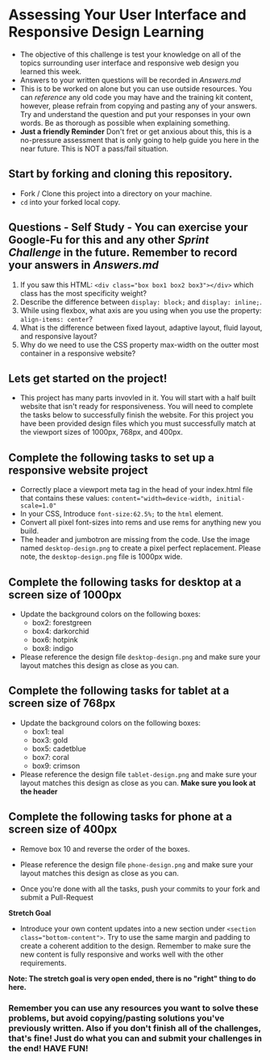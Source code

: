 # Assessing Your User Interface and Responsive Design Learning

* The objective of this challenge is test your knowledge on all of the topics surrounding user interface and responsive web design you learned this week.
* Answers to your written questions will be recorded in _Answers.md_
* This is to be worked on alone but you can use outside resources. You can _reference_ any old code you may have and the training kit content, however, please refrain from copying and pasting any of your answers. Try and understand the question and put your responses in your own words. Be as thorough as possible when explaining something.
* **Just a friendly Reminder** Don't fret or get anxious about this, this is a no-pressure assessment that is only going to help guide you here in the near future. This is NOT a pass/fail situation.

## Start by forking and cloning this repository.

* Fork / Clone this project into a directory on your machine.
* `cd` into your forked local copy.

## Questions - Self Study - You can exercise your Google-Fu for this and any other _Sprint Challenge_ in the future. Remember to record your answers in _Answers.md_

1.  If you saw this HTML: `<div class="box box1 box2 box3"></div>` which class has the most specificity weight?
2.  Describe the difference between `display: block;` and `display: inline;`.
3.  While using flexbox, what axis are you using when you use the property: `align-items: center`?
4.  What is the difference between fixed layout, adaptive layout, fluid layout, and responsive layout?
5.  Why do we need to use the CSS property max-width on the outter most container in a responsive website?

## Lets get started on the project!

* This project has many parts invovled in it. You will start with a half built website that isn't ready for responsiveness. You will need to complete the tasks below to successfully finish the website. For this project you have been provided design files which you must successfully match at the viewport sizes of 1000px, 768px, and 400px.

## Complete the following tasks to set up a responsive website project

* Correctly place a viewport meta tag in the head of your index.html file that contains these values: `content="width=device-width, initial-scale=1.0"`
* In your CSS, Introduce `font-size:62.5%;` to the `html` element.
* Convert all pixel font-sizes into rems and use rems for anything new you build.
  <!-- having trouble with this come back to it * Convert ```.container``` into a max-width responsive class based on it's fixed width's current size. -->
* The header and jumbotron are missing from the code. Use the image named `desktop-design.png` to create a pixel perfect replacement. Please note, the `desktop-design.png` file is 1000px wide.

## Complete the following tasks for desktop at a screen size of 1000px

* Update the background colors on the following boxes:
  * box2: forestgreen
  * box4: darkorchid
  * box6: hotpink
  * box8: indigo
* Please reference the design file `desktop-design.png` and make sure your layout matches this design as close as you can.

## Complete the following tasks for tablet at a screen size of 768px

* Update the background colors on the following boxes:
  * box1: teal
  * box3: gold
  * box5: cadetblue
  * box7: coral
  * box9: crimson
* Please reference the design file `tablet-design.png` and make sure your layout matches this design as close as you can. **Make sure you look at the header**

## Complete the following tasks for phone at a screen size of 400px

* Remove box 10 and reverse the order of the boxes.
* Please reference the design file `phone-design.png` and make sure your layout matches this design as close as you can.

* Once you're done with all the tasks, push your commits to your fork and submit a Pull-Request

**Stretch Goal**

* Introduce your own content updates into a new section under `<section class="bottom-content">`. Try to use the same margin and padding to create a coherent addition to the design. Remember to make sure the new content is fully responsive and works well with the other requirements.

**Note: The stretch goal is very open ended, there is no "right" thing to do here.**

### Remember you can use any resources you want to solve these problems, but avoid copying/pasting solutions you've previously written. Also if you don't finish all of the challenges, that's fine! Just do what you can and submit your challenges in the end! HAVE FUN!
